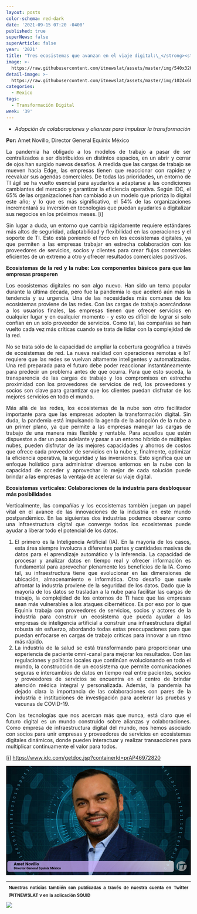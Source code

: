 ```yaml
---
layout: posts
color-schema: red-dark
date: '2021-09-15 07:20 -0400'
published: true
superNews: false
superArticle: false
year: '2021'
title: "Tres ecosistemas que avanzan en el viaje digital:\_</strong><strong>la nube, la inteligencia artificial y la atención médica"
image: >-
  https://raw.githubusercontent.com/itnewslat/assets/master/img/540x320/Amet-Novillo-p.jpg
detail-image: >-
  https://raw.githubusercontent.com/itnewslat/assets/master/img/1024x680/Amet-Novillo-g.jpg
categories:
  - Mexico
tags:
  - Transformación Digital
week: '39'
---
```

<ul style="text-align: justify;">
	<li><em>Adopción de colaboraciones y alianzas para impulsar la transformación</em></li>
</ul>
<p style="text-align: justify;"><strong>Por:</strong> Amet Novillo, Director General Equinix México</p>
<p style="text-align: justify;">La pandemia ha obligado a los modelos de trabajo a pasar de ser centralizados a ser distribuidos en distintos espacios, en un abrir y cerrar de ojos han surgido nuevos desafíos. A medida que las cargas de trabajo se mueven hacia Edge, las empresas tienen que reaccionar con rapidez y reevaluar sus agendas comerciales. De todas las prioridades, un entorno de TI ágil se ha vuelto esencial para ayudarlos a adaptarse a las condiciones cambiantes del mercado y garantizar la eficiencia operativa. Según IDC, el 65% de las organizaciones han cambiado a un modelo que prioriza lo digital este año; y lo que es más significativo, el 54% de las organizaciones incrementará su inversión en tecnologías que puedan ayudarles a digitalizar sus negocios en los próximos meses. [i]</p>
<p style="text-align: justify;">Sin lugar a duda, un entorno que cambia rápidamente requiere estándares más altos de seguridad, adaptabilidad y flexibilidad en las operaciones y el soporte de TI. Esto está poniendo el foco en los ecosistemas digitales, ya que permiten a las empresas trabajar en estrecha colaboración con los proveedores de servicios, socios y clientes para crear flujos comerciales eficientes de un extremo a otro y ofrecer resultados comerciales positivos.</p>
<p style="text-align: justify;"><strong>Ecosistemas de la red y la nube: Los componentes básicos para que las empresas prosperen</strong></p>
<p style="text-align: justify;">Los ecosistemas digitales no son algo nuevo. Han sido un tema popular durante la última década, pero fue la pandemia lo que aceleró aún más la tendencia y su urgencia. Una de las necesidades más comunes de los ecosistemas proviene de las redes. Con las cargas de trabajo acercándose a los usuarios finales, las empresas tienen que ofrecer servicios en cualquier lugar y en cualquier momento - y esto es difícil de lograr si solo confían en un solo proveedor de servicios. Como tal, las compañías se han vuelto cada vez más críticas cuando se trata de lidiar con la complejidad de la red.</p>
<p style="text-align: justify;">No se trata sólo de la capacidad de ampliar la cobertura geográfica a través de ecosistemas de red. La nueva realidad con operaciones remotas e IoT requiere que las redes se vuelvan altamente inteligentes y automatizadas. Una red preparada para el futuro debe poder reaccionar instantáneamente para predecir un problema antes de que ocurra. Para que esto suceda, la transparencia de las cargas de trabajo y los compromisos en estrecha proximidad con los proveedores de servicios de red, los proveedores y socios son clave para garantizar que los clientes puedan disfrutar de los mejores servicios en todo el mundo.</p>
<p style="text-align: justify;">Más allá de las redes, los ecosistemas de la nube son otro facilitador importante para que las empresas adopten la transformación digital. Sin duda, la pandemia está impulsando la agenda de la adopción de la nube a un primer plano, ya que permite a las empresas manejar las cargas de trabajo de una manera más flexible y rentable. Para aquellos que estén dispuestos a dar un paso adelante y pasar a un entorno híbrido de múltiples nubes, pueden disfrutar de las mejores capacidades y ahorros de costos que ofrece cada proveedor de servicios en la nube y, finalmente, optimizar la eficiencia operativa, la seguridad y las inversiones. Esto significa que un enfoque holístico para administrar diversos entornos en la nube con la capacidad de acceder y aprovechar lo mejor de cada solución puede brindar a las empresas la ventaja de acelerar su viaje digital.</p>
<p style="text-align: justify;"><strong>Ecosistemas verticales: Colaboraciones de la industria para desbloquear más posibilidades</strong></p>
<p style="text-align: justify;">Verticalmente, las compañías y los ecosistemas también juegan un papel vital en el avance de las innovaciones de la industria en este mundo postpandémico. En las siguientes dos industrias podemos observar como una infraestructura digital que converge todos los ecosistemas puede ayudar a liberar todo el potencial de los datos.</p>

<ol style="text-align: justify;" start="1">
	<li>El primero es la Inteligencia Artificial (IA). En la mayoría de los casos, esta área siempre involucra a diferentes partes y cantidades masivas de datos para el aprendizaje automático y la inferencia. La capacidad de procesar y analizar datos en tiempo real y ofrecer información es fundamental para aprovechar plenamente los beneficios de la IA. Como tal, su infraestructura tiene que evolucionar en las dimensiones de ubicación, almacenamiento e informática. Otro desafío que suele afrontar la industria proviene de la seguridad de los datos. Dado que la mayoría de los datos se trasladan a la nube para facilitar las cargas de trabajo, la complejidad de los entornos de TI hace que las empresas sean más vulnerables a los ataques cibernéticos. Es por eso por lo que Equinix trabaja con proveedores de servicios, socios y actores de la industria para construir un ecosistema que pueda ayudar a las empresas de inteligencia artificial a construir una infraestructura digital robusta sin esfuerzo, abordando todas estas preocupaciones para que puedan enfocarse en cargas de trabajo críticas para innovar a un ritmo más rápido.</li>
	<li>La industria de la salud se está transformando para proporcionar una experiencia de paciente omni-canal para mejorar los resultados. Con las regulaciones y políticas locales que continúan evolucionando en todo el mundo, la construcción de un ecosistema que permite comunicaciones seguras e intercambios de datos en tiempo real entre pacientes, socios y proveedores de servicios se encuentra en el centro de brindar atención médica integral y personalizada. Además, la pandemia ha dejado clara la importancia de las colaboraciones con pares de la industria e instituciones de investigación para acelerar las pruebas y vacunas de COVID-19.</li>
</ol>
<p style="text-align: justify;">Con las tecnologías que nos acercan más que nunca, está claro que el futuro digital es un mundo construido sobre alianzas y colaboraciones. Como empresa de infraestructura digital del mundo, nos hemos asociado con socios para unir empresas y proveedores de servicios en ecosistemas digitales dinámicos, donde pueden interactuar y realizar transacciones para multiplicar continuamente el valor para todos.</p>
<p style="text-align: justify;"><a href="https://blog.equinix.com/blog/2021/08/16/cloud-ai-and-healthcare-3-ecosystems-advancing-their-digital-journey/#_ednref1">[i]</a> <a href="https://www.idc.com/getdoc.jsp?containerId=prAP46972820">https://www.idc.com/getdoc.jsp?containerId=prAP46972820</a></p>

![](https://raw.githubusercontent.com/itnewslat/assets/master/img/540x320/Amet-Novillo-p.jpg)

<table style="height: 42px;" width="569">
<tbody>
<tr>
<td style="text-align: justify;"><sub><strong>Nuestras noticias también son publicadas a través de nuestra cuenta en Twitter <a href="https://twitter.com/itnewslat?lang=es">@ITNEWSLAT</a> y en la aplicación <a href="https://squidapp.co/en/">SQUID</a></strong></sub></td>
</tr>
</tbody>
</table>

<img src="https://tracker.metricool.com/c3po.jpg?hash=56f88a41e39ab42c063cc51676587a04"/>

